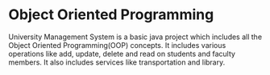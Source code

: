 # Object Oriented Programming

University Management System is a basic java project which includes all the Object Oriented Programming(OOP) concepts. It includes various  operations like add, update, delete and read on students and faculty members. It also includes services like transportation and library.
